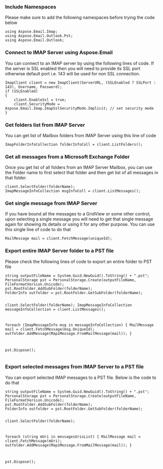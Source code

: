<h3>Include Namespaces</h3>
<p>Please make sure to add the following namespaces before trying the code below</p>
<pre><code>using Aspose.Email.Imap;
using Aspose.Email.Outlook.Pst;
using Aspose.Email.Outlook;
</code></pre>
<h3><a name="connect-to-imap"></a>Connect to IMAP Server using Aspose.Email</h3>
<p>You can connect to an IMAP server by using the following lines of code. If the server is SSL enabled then you will need to provide its SSL port otherwise default port i.e. 143 will be used for non SSL connection.</p>
<pre><code>ImapClient client = new ImapClient(ServerURL, (SSLEnabled ? SSLPort : 143), Username, Password);
if (SSLEnabled)
{
    client.EnableSsl = true;
    client.SecurityMode = Aspose.Email.Imap.ImapSslSecurityMode.Implicit; // set security mode
}
</code></pre>
<h3><a name="get-folders-list-from-imap"></a>Get folders list from IMAP Server</h3>
<p>You can get list of Mailbox folders from IMAP Server using this line of code</p>
<pre><code>ImapFolderInfoCollection folderInfoColl = client.ListFolders();
</code></pre>
<h3><a name="get-all-messages-from-imap-folder"></a>Get all messages from a Microsoft Exchange Folder</h3>
<p>Once you get list of all folders from an IMAP Server Mailbox, you can use the Folder name to first select that folder and then get list of all messages in that folder.</p>
<pre><code>client.SelectFolder(folderName);
ImapMessageInfoCollection msgInfoColl = client.ListMessages();
</code></pre>
<h3><a name="get-single-message-from-imap"></a>Get single message from IMAP Server</h3>
<p>If you have bound all the messages to a GridView or some other control, upon selecting a single message you will need to get that single message again for showing its details or using it for any other purpose. You can use this single line of code to do that</p>
<pre><code>MailMessage mail = client.FetchMessage(uniqueId);
</code></pre>
<h3><a name="export-entire-imap-folder-to-pst-file"></a>Export entire IMAP Server folder to a PST file</h3>
<p>Please check the following lines of code to export an entire folder to PST file</p>
<pre><code>string outputFileName = System.Guid.NewGuid().ToString() + ".pst";
PersonalStorage pst = PersonalStorage.Create(outputFileName, FileFormatVersion.Unicode);
pst.RootFolder.AddSubFolder(folderName);
FolderInfo outfolder = pst.RootFolder.GetSubFolder(folderName);

client.SelectFolder(folderName);
ImapMessageInfoCollection messageInfoCollection = client.ListMessages();

foreach (ImapMessageInfo msg in messageInfoCollection)
{
    MailMessage mail = client.FetchMessage(msg.UniqueId);
    outfolder.AddMessage(MapiMessage.FromMailMessage(mail));
}

pst.Dispose();
</code></pre>
<h3><a name="export-selected-messages-from-imap-to-pst-file"></a>Export selected messages from IMAP Server to a PST file</h3>
<p>You can export selected IMAP messages to a PST file. Below is the code to do that</p>
<pre><code>string outputFileName = System.Guid.NewGuid().ToString() + ".pst";
PersonalStorage pst = PersonalStorage.Create(outputFileName, FileFormatVersion.Unicode);
pst.RootFolder.AddSubFolder(folderName);
FolderInfo outfolder = pst.RootFolder.GetSubFolder(folderName);

client.SelectFolder(folderName);

foreach (string mUri in messagesUrisList)
{
    MailMessage mail = client.FetchMessage(mUri);
    outfolder.AddMessage(MapiMessage.FromMailMessage(mail));
}

pst.Dispose();
</code></pre>
